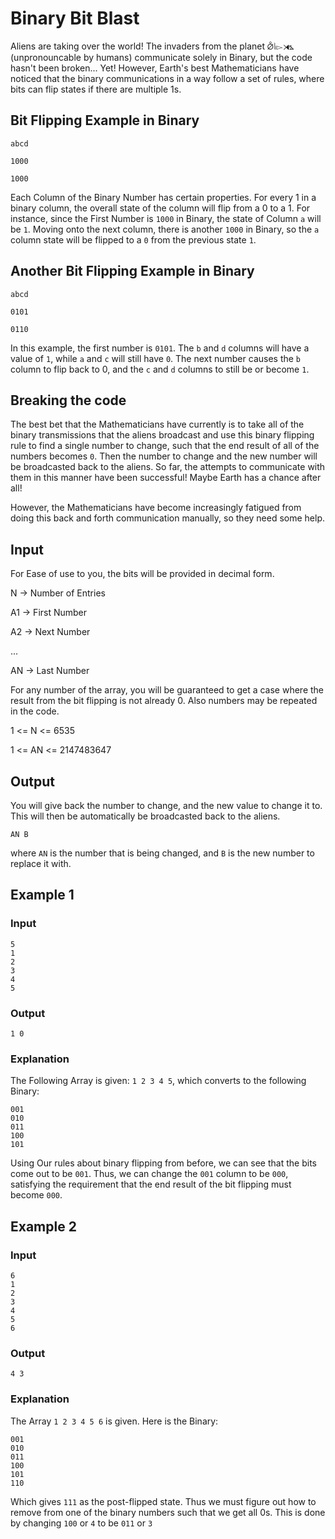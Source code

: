 # Binary Bit Blast

Aliens are taking over the world! The invaders from the planet ⦲⦚⧐⧕⦩ (unpronouncable by humans) communicate solely in Binary, but the code hasn't been broken... Yet! However, Earth's best Mathematicians have noticed that the binary communications in a way follow a set of rules, where bits can flip states if there are multiple 1s.

## Bit Flipping Example in Binary

`abcd`

`1000`

`1000`

Each Column of the Binary Number has certain properties. For every 1 in a binary column, the overall state of the column will flip from a 0 to a 1. For instance, since the First Number is `1000` in Binary, the state of Column `a` will be `1`. Moving onto the next column, there is another `1000` in Binary, so the `a` column state will be flipped to a `0` from the previous state `1`.

## Another Bit Flipping Example in Binary

`abcd`

`0101`

`0110`

In this example, the first number is `0101`. The `b` and `d` columns will have a value of `1`, while `a` and `c` will still have `0`. The next number causes the `b` column to flip back to 0, and the `c` and `d` columns to still be or become `1`.

## Breaking the code

The best bet that the Mathematicians have currently is to take all of the binary transmissions that the aliens broadcast and use this binary flipping rule to find a single number to change, such that the end result of all of the numbers becomes `0`. Then the number to change and the new number will be broadcasted back to the aliens. So far, the attempts to communicate with them in this manner have been successful! Maybe Earth has a chance after all!

However, the Mathematicians have become increasingly fatigued from doing this back and forth communication manually, so they need some help.

## Input

For Ease of use to you, the bits will be provided in decimal form.

N -> Number of Entries

A1 -> First Number

A2 -> Next Number

...

AN -> Last Number

For any number of the array, you will be guaranteed to get a case where the result from the bit flipping is not already 0. Also numbers may be repeated in the code.

1 <= N <= 6535

1 <= AN <= 2147483647

## Output

You will give back the number to change, and the new value to change it to. This will then be automatically be broadcasted back to the aliens.

`AN B`

where `AN` is the number that is being changed, and `B` is the new number to replace it with.

## Example 1

### Input
```
5
1
2
3
4
5
```

### Output

`1 0`

### Explanation

The Following Array is given: `1 2 3 4 5`, which converts to the following Binary:

```
001
010
011
100
101
```

Using Our rules about binary flipping from before, we can see that the bits come out to be `001`. Thus, we can change the `001` column to be `000`, satisfying the requirement that the end result of the bit flipping must become `000`.

## Example 2

### Input
```
6
1
2
3
4
5
6
```

### Output

`4 3`

### Explanation

The Array `1 2 3 4 5 6` is given. Here is the Binary:

```
001
010
011
100
101
110
```

Which gives `111` as the post-flipped state. Thus we must figure out how to remove from one of the binary numbers such that we get all 0s. This is done by changing `100` or `4` to be `011` or `3`

